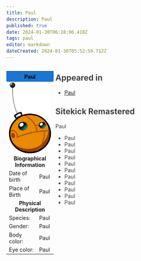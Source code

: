 ```yaml
---
title: Paul
description: Paul
published: true
date: 2024-01-30T06:18:06.418Z
tags: paul
editor: markdown
dateCreated: 2024-01-30T05:52:59.712Z
---
```


<div style="display: flex;">
    <div style="flex: 1; width: 25%;">
        <table style="width: 100%;">
            <tr>
                <td colspan="2" style="text-align: center; background-color: #1976d2; padding: 5px; border-radius: 3px; color: black;"><strong>Paul</strong></td>
            </tr>
            <tr>
                <td colspan="2">
                    <img src="/paul.png" alt="Paul" style="display: block; margin: auto;">
                </td>
            </tr>
            <tr>
                <td colspan="2" style="text-align: center;"><strong>Biographical Information</strong></td>
            </tr>
            <tr>
                <td>Date of birth</td>
                <td>Paul</td>
            </tr>
            <tr>
                <td>Place of Birth</td>
                <td>Paul</td>
            </tr>
            <tr>
                <td colspan="2" style="text-align: center;"><strong>Physical Description</strong></td>
            </tr>
            <tr>
                <td>Species:</td>
                <td>Paul</td>
            </tr>
            <tr>
                <td>Gender:</td>
                <td>Paul</td>
            </tr>
            <tr>
                <td>Body color:</td>
                <td>Paul</td>
            </tr>
            <tr>
                <td>Eye color:</td>
                <td>Paul</td>
            </tr>
        </table>
    </div>
    <div style="flex: 3; width: 75%; padding: 0 0 0 5px; color: #424242; margin-top: -10px;">
        <h2>Appeared in</h2>
        <ul>
            <li><a href="https://wiki.sitekickremastered.com/en/Home/Sitekick/Characters/Paul/">Paul</a></li>
        </ul>
        <h2>Sitekick Remastered</h2>
        <p>Paul</p>
        <ul>
            <li>Paul</li>
            <li>Paul</li>
            <li>Paul</li>
          <li>Paul</li>
          <li>Paul</li>
          <li>Paul</li>
          <li>Paul</li>
          <li>Paul</li>
          <li>Paul</li>
          <li>Paul</li>
          <li>Paul</li>
        </ul>
    </div>
</div>